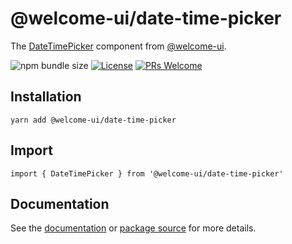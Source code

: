 # @welcome-ui/date-time-picker

The [DateTimePicker](https://welcome-ui.com/components/date-time-picker) component from [@welcome-ui](https://welcome-ui.com).

![npm bundle size](https://img.shields.io/bundlephobia/minzip/@welcome-ui/date-time-picker) [![License](https://img.shields.io/npm/l/welcome-ui.svg)](https://github.com/WTTJ/welcome-ui/tree/main/LICENSE) [![PRs Welcome](https://img.shields.io/badge/PRs-welcome-mediumspringgreen.svg)](ttps://github.com/WTTJ/welcome-ui/tree/main/CONTRIBUTING.mdx)

## Installation

    yarn add @welcome-ui/date-time-picker

## Import

    import { DateTimePicker } from '@welcome-ui/date-time-picker'

## Documentation

See the [documentation](https://welcome-ui.com/components/date-time-picker) or [package source](https://github.com/WTTJ/welcome-ui/tree/main/packages/DateTimePicker) for more details.

